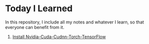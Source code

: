 # Today I Learned
In this repository, I include all my notes and whatever I learn, so that everyone can benefit from it. 

1. [Install Nvidia-Cuda-Cudnn-Torch-TensorFlow](https://github.com/pooya-mohammadi/today-i-learned/blob/main/cuda-gpu-torch-tensorflow/Readme.md)


